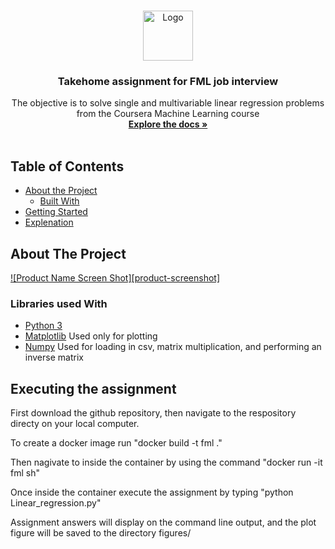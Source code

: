 

<!-- PROJECT LOGO -->
<br />
<p align="center">
  <a href="https://github.com/johmicrot/Coursera_Assignment">
    <img src="images/logo.png" alt="Logo" width="80" height="80">
  </a>

  <h3 align="center">Takehome assignment for FML job interview</h3>

  <p align="center">
    The objective is to solve  single and multivariable linear regression problems from the Coursera Machine Learning course
    <br />
    <a href="https://github.com/johmicrot/Coursera_Assignment"><strong>Explore the docs »</strong></a>
    <br />
    <br />
 

</p>



<!-- TABLE OF CONTENTS -->
## Table of Contents

* [About the Project](#about-the-project)
  * [Built With](#built-with)
* [Getting Started](#getting-started)
* [Explenation](#prerequisites)



<!-- ABOUT THE PROJECT -->
## About The Project

[![Product Name Screen Shot][product-screenshot]](https://example.com)




### Libraries used With

* [Python 3](https://github.com/python)
* [Matplotlib](https://github.com/matplotlib/matplotlib) Used only for plotting
* [Numpy](https://github.com/numpy/numpy) Used for loading in csv, matrix multiplication, and performing an inverse matrix  



<!-- GETTING STARTED -->
## Executing the assignment

First download the github repository, then navigate to the respository directy on your local computer.

To create a docker image run 
"docker build -t fml ."

Then nagivate to inside the container by using the command
"docker run -it fml sh"

Once inside the container execute the assignment by typing
"python Linear_regression.py"

Assignment answers will display on the command line output, and the plot figure
will be saved to the directory figures/ 




